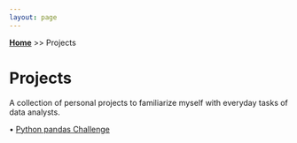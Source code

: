 ```yaml
---
layout: page
---
```

**[Home](https://xyjiang970.github.io/portfolio_site/)** >> Projects

# Projects

A collection of personal projects to familiarize myself with everyday tasks of data analysts.

• [Python pandas Challenge](https://xyjiang970.github.io/portfolio_site/projects/pandas_project_challenge/pandas.html)
